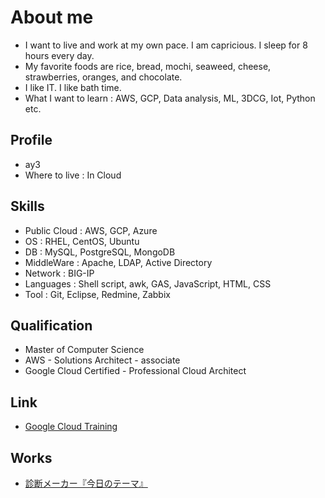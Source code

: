 # About me
- I want to live and work at my own pace. I am capricious. I sleep for 8 hours every day.
- My favorite foods are rice, bread, mochi, seaweed, cheese, strawberries, oranges, and chocolate.
- I like IT. I like bath time.
- What I want to learn : AWS, GCP, Data analysis, ML, 3DCG, Iot, Python etc.

## Profile
- ay3
- Where to live : In Cloud

## Skills
- Public Cloud : AWS, GCP, Azure
- OS : RHEL, CentOS, Ubuntu
- DB : MySQL, PostgreSQL, MongoDB
- MiddleWare : Apache, LDAP, Active Directory
- Network : BIG-IP
- Languages : Shell script, awk, GAS, JavaScript, HTML, CSS
- Tool : Git,  Eclipse, Redmine, Zabbix

## Qualification
- Master of Computer Science
- AWS - Solutions Architect - associate
- Google Cloud Certified - Professional Cloud Architect

## Link
- [Google Cloud Training](https://google.qwiklabs.com/public_profiles/d3379a3f-317f-4555-b194-568ac249226a)

## Works
- [診断メーカー『今日のテーマ』](https://ay3.github.io/my-theme/my-theme.html)

